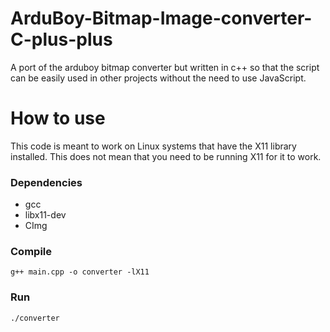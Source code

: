 # ArduBoy-Bitmap-Image-converter-C-plus-plus
A port of the arduboy bitmap converter but written in c++ so that the script can be easily used in other projects without  the need to use JavaScript.

# How to use

This code is meant to work on Linux systems that have the X11 library installed. This does not mean that you need to be running X11 for it to work.

### Dependencies
- gcc
- libx11-dev
- CImg

### Compile
```g++ main.cpp -o converter -lX11```

### Run

```./converter```
